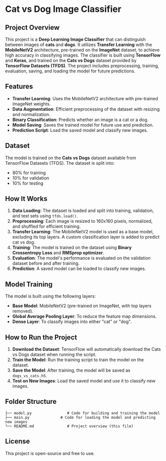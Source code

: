 # Cat vs Dog Image Classifier

## Project Overview
This project is a **Deep Learning Image Classifier** that can distinguish between images of **cats** and **dogs**. It utilizes **Transfer Learning** with the **MobileNetV2** architecture, pre-trained on the **ImageNet** dataset, to achieve high accuracy in classifying images. The classifier is built using **TensorFlow** and **Keras**, and trained on the **Cats vs Dogs** dataset provided by **TensorFlow Datasets (TFDS)**. The project includes preprocessing, training, evaluation, saving, and loading the model for future predictions.

## Features
- **Transfer Learning**: Uses the MobileNetV2 architecture with pre-trained ImageNet weights.
- **Data Augmentation**: Efficient preprocessing of the dataset with resizing and normalization.
- **Binary Classification**: Predicts whether an image is a cat or a dog.
- **Model Saving**: Saves the trained model for future use and prediction.
- **Prediction Script**: Load the saved model and classify new images.
  
## Dataset
The model is trained on the **Cats vs Dogs** dataset available from TensorFlow Datasets (TFDS). The dataset is split into:
- 80% for training
- 10% for validation
- 10% for testing

## How It Works

1. **Data Loading**: The dataset is loaded and split into training, validation, and test sets using `tfds.load()`.
2. **Preprocessing**: Each image is resized to 160x160 pixels, normalized, and shuffled for efficient training.
3. **Transfer Learning**: The MobileNetV2 model is used as a base model, excluding its top layers. A custom classification layer is added to predict cat vs dog.
4. **Training**: The model is trained on the dataset using **Binary Crossentropy Loss** and **RMSprop optimizer**.
5. **Evaluation**: The model's performance is evaluated on the validation dataset before and after training.
6. **Prediction**: A saved model can be loaded to classify new images.

## Model Training

The model is built using the following layers:
- **Base Model**: MobileNetV2 (pre-trained on ImageNet, with top layers removed).
- **Global Average Pooling Layer**: To reduce the feature map dimensions.
- **Dense Layer**: To classify images into either "cat" or "dog".

## How to Run the Project

1. **Download the Dataset**: TensorFlow will automatically download the Cats vs Dogs dataset when running the script.
2. **Train the Model**: Run the training script to train the model on the dataset.
3. **Save the Model**: After training, the model will be saved as `dogs_vs_cats.h5`.
4. **Test on New Images**: Load the saved model and use it to classify new images.

## Folder Structure

```
├── model.py                # Code for building and training the model
├── main.py              # Code for loading the model and predicting new images
└── README.md               # Project overview (this file)
```

## License

This project is open-source and free to use.
